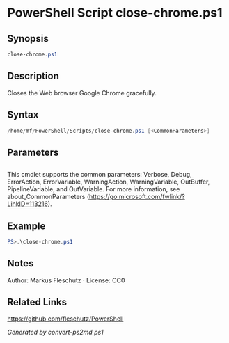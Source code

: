 # PowerShell Script close-chrome.ps1

## Synopsis
```powershell
close-chrome.ps1
```

## Description
Closes the Web browser Google Chrome gracefully.

## Syntax
```powershell
/home/mf/PowerShell/Scripts/close-chrome.ps1 [<CommonParameters>]
```

## Parameters
## <CommonParameters>
This cmdlet supports the common parameters: Verbose, Debug, ErrorAction, ErrorVariable, WarningAction, WarningVariable, OutBuffer, PipelineVariable, and OutVariable. For more information, see about_CommonParameters (https://go.microsoft.com/fwlink/?LinkID=113216).

## Example
```powershell
PS>.\close-chrome.ps1
```


## Notes
Author: Markus Fleschutz · License: CC0

## Related Links
https://github.com/fleschutz/PowerShell

*Generated by convert-ps2md.ps1*
